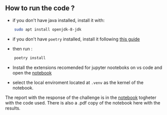 
## How to run the code ?
- if you don't have java installed, install it with: 
```sh
    sudo apt install openjdk-8-jdk
```

- if you don't have `poetry` installed, install it following [this guide](https://python-poetry.org/docs/)

- then run :
```py
    poetry install 
```

- Install the extensions recomended for jupyter nooteboks on vs code and open the [notebook](project_code/report.ipynb)


- select the local enviroment located at `.venv` as the kernel of the notebook.


The report with the response of the challenge is in the [notebook](project_code/report.ipynb) togheter with the code used. There is also a .pdf copy of the notebook here with the results. 